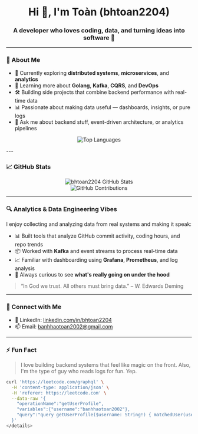 <h1 align="center">Hi 👋, I'm Toàn (bhtoan2204)</h1>
<h3 align="center">A developer who loves coding, data, and turning ideas into software 🚀</h3>

---

### 🧠 About Me

- 🔭 Currently exploring **distributed systems**, **microservices**, and **analytics**
- 🌱 Learning more about **Golang**, **Kafka**, **CQRS**, and **DevOps**
- 🛠️ Building side projects that combine backend performance with real-time data
- 📊 Passionate about making data useful — dashboards, insights, or pure logs
- 💬 Ask me about backend stuff, event-driven architecture, or analytics pipelines

<p align="center">
  <img src="https://github-readme-stats.vercel.app/api/top-langs/?username=bhtoan2204&layout=compact&theme=tokyonight" alt="Top Languages" />
</p>
---

### 📈 GitHub Stats

<p align="center">
  <img src="https://github-readme-stats.vercel.app/api?username=bhtoan2204&show_icons=true&theme=tokyonight" alt="bhtoan2204 GitHub Stats" />
  <br />
  <img src="https://ghchart.rshah.org/bhtoan2204" alt="GitHub Contributions" />
</p>

---

### 🔍 Analytics & Data Engineering Vibes

I enjoy collecting and analyzing data from real systems and making it speak:

- 📊 Built tools that analyze GitHub commit activity, coding hours, and repo trends  
- 📦 Worked with **Kafka** and event streams to process real-time data  
- 📈 Familiar with dashboarding using **Grafana**, **Prometheus**, and log analysis  
- 🧪 Always curious to see **what's really going on under the hood**

> “In God we trust. All others must bring data.” – W. Edwards Deming

---

### 🔗 Connect with Me

- 💬 LinkedIn: [linkedin.com/in/bhtoan2204](https://www.linkedin.com/in/bhtoan2204)
- 📫 Email: [banhhaotoan2002@gmail.com](mailto:banhhaotoan2002@gmail.com)

---

### ⚡ Fun Fact

> I love building backend systems that feel like magic on the front. Also, I'm the type of guy who reads logs for fun. Yep.

```bash
curl 'https://leetcode.com/graphql' \
  -H 'content-type: application/json' \
  -H 'referer: https://leetcode.com' \
  --data-raw '{
    "operationName":"getUserProfile",
    "variables":{"username":"banhhaotoan2002"},
    "query":"query getUserProfile($username: String!) { matchedUser(username: $username) { username submitStats: submitStatsGlobal { acSubmissionNum { difficulty count submissions } } } }"
  }'
</details>
```
